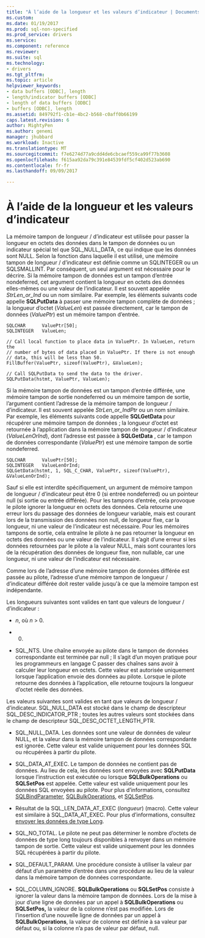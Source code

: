 ```yaml
---
title: "À l’aide de la longueur et les valeurs d’indicateur | Documents Microsoft"
ms.custom: 
ms.date: 01/19/2017
ms.prod: sql-non-specified
ms.prod_service: drivers
ms.service: 
ms.component: reference
ms.reviewer: 
ms.suite: sql
ms.technology:
- drivers
ms.tgt_pltfrm: 
ms.topic: article
helpviewer_keywords:
- data buffers [ODBC], length
- length/indicator buffers [ODBC]
- length of data buffers [ODBC]
- buffers [ODBC], length
ms.assetid: 849792f1-cb1e-4bc2-b568-c0aff0b66199
caps.latest.revision: 6
author: MightyPen
ms.author: genemi
manager: jhubbard
ms.workload: Inactive
ms.translationtype: MT
ms.sourcegitcommit: f7e6274d77a9cdd4de6cbcaef559ca99f77b3608
ms.openlocfilehash: f615aa92da79c391e84539fdf5cf402d523ab690
ms.contentlocale: fr-fr
ms.lasthandoff: 09/09/2017

---
```

# <a name="using-length-and-indicator-values"></a>À l’aide de la longueur et les valeurs d’indicateur
La mémoire tampon de longueur / d’indicateur est utilisée pour passer la longueur en octets des données dans le tampon de données ou un indicateur spécial tel que SQL_NULL_DATA, ce qui indique que les données sont NULL. Selon la fonction dans laquelle il est utilisé, une mémoire tampon de longueur / d’indicateur est définie comme un SQLINTEGER ou un SQLSMALLINT. Par conséquent, un seul argument est nécessaire pour le décrire. Si la mémoire tampon de données est un tampon d’entrée nondeferred, cet argument contient la longueur en octets des données elles-mêmes ou une valeur de l’indicateur. Il est souvent appelée *StrLen_or_Ind* ou un nom similaire. Par exemple, les éléments suivants code appelle **SQLPutData** à passer une mémoire tampon complète de données ; la longueur d’octet (*ValueLen*) est passée directement, car le tampon de données (*ValuePtr*) est un mémoire tampon d’entrée.  
  
```  
SQLCHAR      ValuePtr[50];  
SQLINTEGER   ValueLen;  
  
// Call local function to place data in ValuePtr. In ValueLen, return the  
// number of bytes of data placed in ValuePtr. If there is not enough  
// data, this will be less than 50.  
FillBuffer(ValuePtr, sizeof(ValuePtr), &ValueLen);  
  
// Call SQLPutData to send the data to the driver.  
SQLPutData(hstmt, ValuePtr, ValueLen);  
```  
  
 Si la mémoire tampon de données est un tampon d’entrée différée, une mémoire tampon de sortie nondeferred ou un mémoire tampon de sortie, l’argument contient l’adresse de la mémoire tampon de longueur / d’indicateur. Il est souvent appelée *StrLen_or_IndPtr* ou un nom similaire. Par exemple, les éléments suivants code appelle **SQLGetData** pour récupérer une mémoire tampon de données ; la longueur d’octet est retournée à l’application dans la mémoire tampon de longueur / d’indicateur (*ValueLenOrInd*), dont l’adresse est passée à **SQLGetData** , car le tampon de données correspondante (*ValuePtr*) est une mémoire tampon de sortie nondeferred.  
  
```  
SQLCHAR      ValuePtr[50];  
SQLINTEGER   ValueLenOrInd;  
SQLGetData(hstmt, 1, SQL_C_CHAR, ValuePtr, sizeof(ValuePtr), &ValueLenOrInd);  
```  
  
 Sauf si elle est interdite spécifiquement, un argument de mémoire tampon de longueur / d’indicateur peut être 0 (si entrée nondeferred) ou un pointeur null (si sortie ou entrée différée). Pour les tampons d’entrée, cela provoque le pilote ignorer la longueur en octets des données. Cela retourne une erreur lors du passage des données de longueur variable, mais est courant lors de la transmission des données non null, de longueur fixe, car la longueur, ni une valeur de l’indicateur est nécessaire. Pour les mémoires tampons de sortie, cela entraîne le pilote à ne pas retourner la longueur en octets des données ou une valeur de l’indicateur. Il s’agit d’une erreur si les données retournées par le pilote a la valeur NULL, mais sont courantes lors de la récupération des données de longueur fixe, non nullable, car une longueur, ni une valeur de l’indicateur est nécessaire.  
  
 Comme lors de l’adresse d’une mémoire tampon de données différée est passée au pilote, l’adresse d’une mémoire tampon de longueur / d’indicateur différée doit rester valide jusqu'à ce que la mémoire tampon est indépendante.  
  
 Les longueurs suivantes sont valides en tant que valeurs de longueur / d’indicateur :  
  
-   *n*, où  *n*  > 0.  
  
-   0.  
  
-   SQL_NTS. Une chaîne envoyée au pilote dans le tampon de données correspondante est terminée par null ; Il s’agit d’un moyen pratique pour les programmeurs en langage C passer des chaînes sans avoir à calculer leur longueur en octets. Cette valeur est autorisée uniquement lorsque l’application envoie des données au pilote. Lorsque le pilote retourne des données à l’application, elle retourne toujours la longueur d’octet réelle des données.  
  
 Les valeurs suivantes sont valides en tant que valeurs de longueur / d’indicateur. SQL_NULL_DATA est stocké dans le champ de descripteur SQL_DESC_INDICATOR_PTR ; toutes les autres valeurs sont stockées dans le champ de descripteur SQL_DESC_OCTET_LENGTH_PTR.  
  
-   SQL_NULL_DATA. Les données sont une valeur de données de valeur NULL, et la valeur dans la mémoire tampon de données correspondante est ignorée. Cette valeur est valide uniquement pour les données SQL ou récupérées à partir du pilote.  
  
-   SQL_DATA_AT_EXEC. Le tampon de données ne contient pas de données. Au lieu de cela, les données sont envoyées avec **SQLPutData** lorsque l’instruction est exécutée ou lorsque **SQLBulkOperations** ou **SQLSetPos** est appelée. Cette valeur est valide uniquement pour les données SQL envoyées au pilote. Pour plus d’informations, consultez [SQLBindParameter](../../../odbc/reference/syntax/sqlbindparameter-function.md), [SQLBulkOperations](../../../odbc/reference/syntax/sqlbulkoperations-function.md), et [SQLSetPos](../../../odbc/reference/syntax/sqlsetpos-function.md).  
  
-   Résultat de la SQL_LEN_DATA_AT_EXEC (*longueur*) (macro). Cette valeur est similaire à SQL_DATA_AT_EXEC. Pour plus d’informations, consultez [envoyer les données de type Long](../../../odbc/reference/develop-app/sending-long-data.md).  
  
-   SQL_NO_TOTAL. Le pilote ne peut pas déterminer le nombre d’octets de données de type long toujours disponibles à renvoyer dans un mémoire tampon de sortie. Cette valeur est valide uniquement pour les données SQL récupérées à partir du pilote.  
  
-   SQL_DEFAULT_PARAM. Une procédure consiste à utiliser la valeur par défaut d’un paramètre d’entrée dans une procédure au lieu de la valeur dans la mémoire tampon de données correspondante.  
  
-   SQL_COLUMN_IGNORE. **SQLBulkOperations** ou **SQLSetPos** consiste à ignorer la valeur dans la mémoire tampon de données. Lors de la mise à jour d’une ligne de données par un appel à **SQLBulkOperations** ou **SQLSetPos,** la valeur de la colonne n’est pas modifiée. Lors de l’insertion d’une nouvelle ligne de données par un appel à **SQLBulkOperations**, la valeur de colonne est définie à sa valeur par défaut ou, si la colonne n’a pas de valeur par défaut, null.

